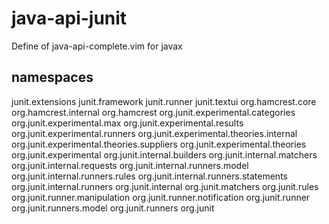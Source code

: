 java-api-junit
=============
Define of java-api-complete.vim for javax

namespaces
----------
junit.extensions
junit.framework
junit.runner
junit.textui
org.hamcrest.core
org.hamcrest.internal
org.hamcrest
org.junit.experimental.categories
org.junit.experimental.max
org.junit.experimental.results
org.junit.experimental.runners
org.junit.experimental.theories.internal
org.junit.experimental.theories.suppliers
org.junit.experimental.theories
org.junit.experimental
org.junit.internal.builders
org.junit.internal.matchers
org.junit.internal.requests
org.junit.internal.runners.model
org.junit.internal.runners.rules
org.junit.internal.runners.statements
org.junit.internal.runners
org.junit.internal
org.junit.matchers
org.junit.rules
org.junit.runner.manipulation
org.junit.runner.notification
org.junit.runner
org.junit.runners.model
org.junit.runners
org.junit
